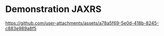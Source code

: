 # Demonstration JAXRS




https://github.com/user-attachments/assets/a78a5f69-5e0d-418b-8245-c883e989a8f5

